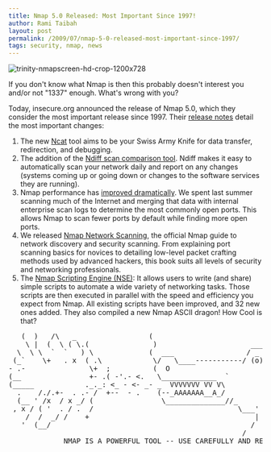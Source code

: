 ```yaml
---
title: Nmap 5.0 Released: Most Important Since 1997!
author: Rami Taibah 
layout: post
permalink: /2009/07/nmap-5-0-released-most-important-since-1997/
tags: security, nmap, news
---
```


![trinity-nmapscreen-hd-crop-1200x728]({filename}/images/trinity-nmapscreen.jpeg)

If you don't know what Nmap is then this probably doesn't interest you and/or not "1337" enough. What's wrong with you?

Today, insecure.org announced the release of Nmap 5.0, which they consider the most important release since 1997\. Their [release notes](http://nmap.org/5/) detail the most important changes:

1. The new [Ncat]( http://nmap.org/ncat/ ) tool aims to be your Swiss Army Knife for data transfer, redirection, and debugging.
2. The addition of the [Ndiff scan comparison tool]( http://nmap.org/ndiff ). Ndiff makes it easy to automatically scan your network daily and report on any changes (systems coming up or going down or changes to the software services they are running).
3. Nmap performance has [improved dramatically]( http://nmap.org/5#changes-performance ). We spent last summer scanning much of the Internet and merging that data with internal enterprise scan logs to determine the most commonly open ports. This allows Nmap to scan fewer ports by default while finding more open ports.
4. We released [Nmap Network Scanning]( http://nmap.org/book ), the official Nmap guide to network discovery and security scanning. From explaining port scanning basics for novices to detailing low-level packet crafting methods used by advanced hackers, this book suits all levels of security and networking professionals.
5. The [Nmap Scripting Engine \(NSE\)]( http://nmap.org/book/nse.html ): It allows users to write (and share) simple scripts to automate a wide variety of networking tasks. Those scripts are then executed in parallel with the speed and efficiency you expect from Nmap. All existing scripts have been improved, and 32 new ones added.
They also compiled a new Nmap ASCII dragon! How Cool is that?

<pre>
   (  )   /\   _                 (
    \ |  (  \ ( \.(               )                      _____
  \  \ \  `  `   ) \             (  ___                 / _   \
 (_`    \+   . x  ( .\            \/   \____-----------/ (o)   \_
- .-               \+  ;          (  O                           \____
(__                +- .( -'.- <.   \_____________  `              \  /
(_____            ._._: <_ - <- _- _  VVVVVVV VV V\                \/
  .    /./.+-  . .- /  +--  - .    (--_AAAAAAA__A_/                |
  (__ ' /x  / x _/ (                \______________//_              \_______
 , x / ( '  . / .  /                                  \___'          \     /
    /  /  _/ /    +                                       |           \   /
   '  (__/                                               /              \/
                                                       /                  \
             NMAP IS A POWERFUL TOOL -- USE CAREFULLY AND RESPONSIBLY
   </pre> 

